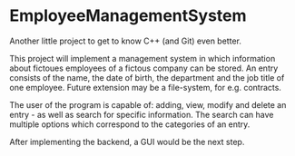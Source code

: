 # EmployeeManagementSystem

Another little project to get to know C++ (and Git) even better.

This project will implement a management system in which information about fictoues employees of a fictous company can be stored.
An entry consists of the name, the date of birth, the department and the job title of one employee. Future extension may be a file-system, for e.g. contracts.

The user of the program is capable of: adding, view, modify and delete an entry - as well as search for specific information. The search can have multiple options which correspond to the categories of an entry.

After implementing the backend, a GUI would be the next step.
